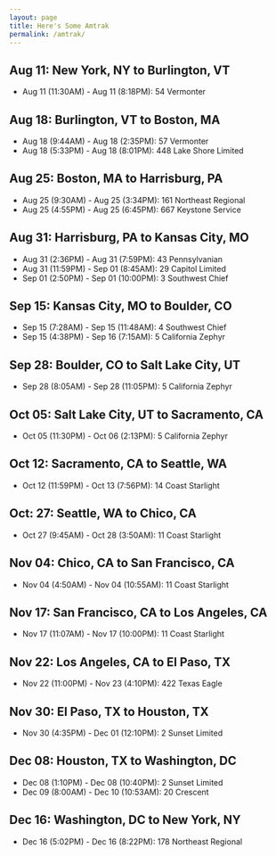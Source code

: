 ```yaml
---
layout: page
title: Here's Some Amtrak
permalink: /amtrak/
---
```

## Aug 11: New York, NY to Burlington, VT

- Aug 11 (11:30AM) - Aug 11 (8:18PM): 54 Vermonter

## Aug 18: Burlington, VT to Boston, MA

- Aug 18 (9:44AM) - Aug 18 (2:35PM): 57 Vermonter
- Aug 18 (5:33PM) - Aug 18 (8:01PM): 448 Lake Shore Limited

## Aug 25: Boston, MA to Harrisburg, PA

- Aug 25 (9:30AM) - Aug 25 (3:34PM): 161 Northeast Regional
- Aug 25 (4:55PM) - Aug 25 (6:45PM): 667 Keystone Service

## Aug 31: Harrisburg, PA to Kansas City, MO

- Aug 31 (2:36PM) - Aug 31 (7:59PM): 43 Pennsylvanian
- Aug 31 (11:59PM) - Sep 01 (8:45AM): 29 Capitol Limited
- Sep 01 (2:50PM) - Sep 01 (10:00PM): 3 Southwest Chief

## Sep 15: Kansas City, MO to Boulder, CO

- Sep 15 (7:28AM) - Sep 15 (11:48AM): 4 Southwest Chief
- Sep 15 (4:38PM) - Sep 16 (7:15AM): 5 California Zephyr

## Sep 28: Boulder, CO to Salt Lake City, UT

- Sep 28 (8:05AM) - Sep 28 (11:05PM): 5 California Zephyr

## Oct 05: Salt Lake City, UT to Sacramento, CA

- Oct 05 (11:30PM) - Oct 06 (2:13PM): 5 California Zephyr

## Oct 12: Sacramento, CA to Seattle, WA

- Oct 12 (11:59PM) - Oct 13 (7:56PM): 14 Coast Starlight

## Oct: 27: Seattle, WA to Chico, CA

- Oct 27 (9:45AM) - Oct 28 (3:50AM): 11 Coast Starlight

## Nov 04: Chico, CA to San Francisco, CA

- Nov 04 (4:50AM) - Nov 04 (10:55AM): 11 Coast Starlight

## Nov 17: San Francisco, CA to Los Angeles, CA

- Nov 17 (11:07AM) - Nov 17 (10:00PM): 11 Coast Starlight

## Nov 22: Los Angeles, CA to El Paso, TX

- Nov 22 (11:00PM) - Nov 23 (4:10PM): 422 Texas Eagle

## Nov 30: El Paso, TX to Houston, TX

- Nov 30 (4:35PM) - Dec 01 (12:10PM): 2 Sunset Limited

## Dec 08: Houston, TX to Washington, DC

- Dec 08 (1:10PM) - Dec 08 (10:40PM): 2 Sunset Limited
- Dec 09 (8:00AM) - Dec 10 (10:53AM): 20 Crescent

## Dec 16: Washington, DC to New York, NY

- Dec 16 (5:02PM) - Dec 16 (8:22PM): 178 Northeast Regional
